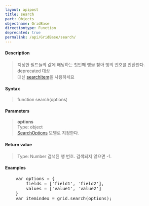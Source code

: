 ```yaml
---
layout: apipost
title: search
part: Objects
objectname: GridBase
directiontype: Function
deprecated: true
permalink: /api/GridBase/search/
---
```



#### Description

> 지정한 필드들의 값에 해당하는 첫번째 행을 찾아 행의 번호를 반환한다.  
> deprecated 대상  
> 대신 [searchItem](/api/GridBase/searchItem/)을 사용하세요  

#### Syntax

> function search(options)

#### Parameters

> **options**  
> Type: object  
> [SearchOptions](/api/types/SearchOptions/) 모델로 지정한다.  

#### Return value

> Type: Number
> 검색된 행 번호. 검색되지 않으면 -1.

#### Examples 

<pre class="prettyprint">
    var options = {
        fields = ['field1', 'field2'],
        values = ['value1', 'value2']
    }
    var itemindex = grid.search(options);
</pre>

